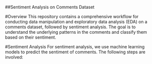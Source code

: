 ##Sentiment Analysis on Comments Dataset

#Overview
This repository contains a comprehensive workflow for conducting data manipulation and exploratory data analysis (EDA) on a comments dataset, followed by sentiment analysis. The goal is to understand the underlying patterns in the comments and classify them based on their sentiment.

#Sentiment Analysis
For sentiment analysis, we use machine learning models to predict the sentiment of comments. The following steps are involved:
